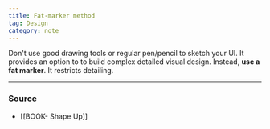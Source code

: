 ```yaml
---
title: Fat-marker method
tag: Design
category: note
---
```


Don't use good drawing tools or regular pen/pencil to sketch your UI. It provides an option to to build complex detailed visual design. Instead, **use a fat marker**. It restricts detailing. 


--- 
### Source
- [[BOOK- Shape Up]]